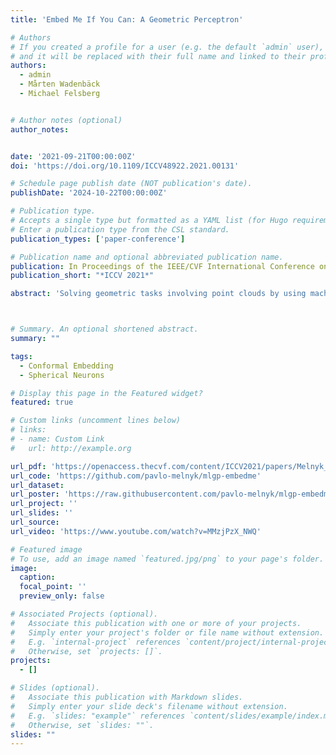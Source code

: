 ```yaml
---
title: 'Embed Me If You Can: A Geometric Perceptron'

# Authors
# If you created a profile for a user (e.g. the default `admin` user), write the username (folder name) here
# and it will be replaced with their full name and linked to their profile.
authors:
  - admin
  - Mårten Wadenbäck
  - Michael Felsberg


# Author notes (optional)
author_notes:


date: '2021-09-21T00:00:00Z'
doi: 'https://doi.org/10.1109/ICCV48922.2021.00131'

# Schedule page publish date (NOT publication's date).
publishDate: '2024-10-22T00:00:00Z'

# Publication type.
# Accepts a single type but formatted as a YAML list (for Hugo requirements).
# Enter a publication type from the CSL standard.
publication_types: ['paper-conference']

# Publication name and optional abbreviated publication name.
publication: In Proceedings of the IEEE/CVF International Conference on Computer Vision (ICCV), 2021
publication_short: "*ICCV 2021*"

abstract: 'Solving geometric tasks involving point clouds by using machine learning is a challenging problem. Standard feed-forward neural networks combine linear or, if the bias parameter is included, affine layers and activation functions. Their geometric modeling is limited, which motivated the prior work introducing the multilayer hypersphere perceptron (MLHP). Its constituent part, i.e., the hypersphere neuron, is obtained by applying a conformal embedding of Euclidean space. By virtue of Clifford algebra, it can be implemented as the Cartesian dot product of inputs and weights. If the embedding is applied in a manner consistent with the dimensionality of the input space geometry, the decision surfaces of the model units become combinations of hyperspheres and make the decision-making process geometrically interpretable for humans. Our extension of the MLHP model, the multilayer geometric perceptron (MLGP), and its respective layer units, i.e., geometric neurons, are consistent with the 3D geometry and provide a geometric handle of the learned coefficients. In particular, the geometric neuron activations are isometric in 3D, which is necessary for rotation and translation equivariance. When classifying the 3D Tetris shapes, we quantitatively show that our model requires no activation function in the hidden layers other than the embedding to outperform the vanilla multilayer perceptron. In the presence of noise in the data, our model is also superior to the MLHP.'



# Summary. An optional shortened abstract.
summary: ""

tags:
  - Conformal Embedding
  - Spherical Neurons

# Display this page in the Featured widget?
featured: true

# Custom links (uncomment lines below)
# links:
# - name: Custom Link
#   url: http://example.org

url_pdf: 'https://openaccess.thecvf.com/content/ICCV2021/papers/Melnyk_Embed_Me_if_You_Can_A_Geometric_Perceptron_ICCV_2021_paper.pdf'
url_code: 'https://github.com/pavlo-melnyk/mlgp-embedme'
url_dataset: 
url_poster: 'https://raw.githubusercontent.com/pavlo-melnyk/mlgp-embedme/main/misc/poster.png'
url_project: ''
url_slides: ''
url_source: 
url_video: 'https://www.youtube.com/watch?v=MMzjPzX_NWQ'

# Featured image
# To use, add an image named `featured.jpg/png` to your page's folder.
image:
  caption: 
  focal_point: ''
  preview_only: false

# Associated Projects (optional).
#   Associate this publication with one or more of your projects.
#   Simply enter your project's folder or file name without extension.
#   E.g. `internal-project` references `content/project/internal-project/index.md`.
#   Otherwise, set `projects: []`.
projects:
  - []

# Slides (optional).
#   Associate this publication with Markdown slides.
#   Simply enter your slide deck's filename without extension.
#   E.g. `slides: "example"` references `content/slides/example/index.md`.
#   Otherwise, set `slides: ""`.
slides: ""
---
```

